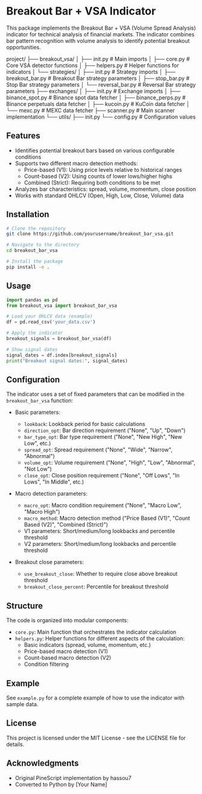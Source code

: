 # Breakout Bar + VSA Indicator

This package implements the Breakout Bar + VSA (Volume Spread Analysis) indicator for technical analysis of financial markets. The indicator combines bar pattern recognition with volume analysis to identify potential breakout opportunities.

project/
├── breakout_vsa/
│   ├── init.py                # Main imports
│   ├── core.py                    # Core VSA detector functions
│   ├── helpers.py                 # Helper functions for indicators
│   └── strategies/
│       ├── init.py            # Strategy imports
│       ├── breakout_bar.py        # Breakout Bar strategy parameters
│       ├── stop_bar.py            # Stop Bar strategy parameters
│       └── reversal_bar.py        # Reversal Bar strategy parameters
├── exchanges/
│   ├── init.py                # Exchange imports
│   ├── binance_spot.py            # Binance spot data fetcher
│   ├── binance_perps.py           # Binance perpetuals data fetcher
│   ├── kucoin.py                  # KuCoin data fetcher
│   └── mexc.py                    # MEXC data fetcher
├── scanner.py                     # Main scanner implementation
└── utils/
├── init.py
└── config.py                  # Configuration values


## Features

- Identifies potential breakout bars based on various configurable conditions
- Supports two different macro detection methods:
  - Price-based (V1): Using price levels relative to historical ranges
  - Count-based (V2): Using counts of lower lows/higher highs
  - Combined (Strict): Requiring both conditions to be met
- Analyzes bar characteristics: spread, volume, momentum, close position
- Works with standard OHLCV (Open, High, Low, Close, Volume) data

## Installation

```bash
# Clone the repository
git clone https://github.com/yourusername/breakout_bar_vsa.git

# Navigate to the directory
cd breakout_bar_vsa

# Install the package
pip install -e .
```

## Usage

```python
import pandas as pd
from breakout_vsa import breakout_bar_vsa

# Load your OHLCV data (example)
df = pd.read_csv('your_data.csv')

# Apply the indicator
breakout_signals = breakout_bar_vsa(df)

# Show signal dates
signal_dates = df.index[breakout_signals]
print("Breakout signal dates:", signal_dates)
```

## Configuration

The indicator uses a set of fixed parameters that can be modified in the `breakout_bar_vsa` function:

- Basic parameters:
  - `lookback`: Lookback period for basic calculations
  - `direction_opt`: Bar direction requirement ("None", "Up", "Down")
  - `bar_type_opt`: Bar type requirement ("None", "New High", "New Low", etc.)
  - `spread_opt`: Spread requirement ("None", "Wide", "Narrow", "Abnormal")
  - `volume_opt`: Volume requirement ("None", "High", "Low", "Abnormal", "Not Low")
  - `close_opt`: Close position requirement ("None", "Off Lows", "In Lows", "In Middle", etc.)

- Macro detection parameters:
  - `macro_opt`: Macro condition requirement ("None", "Macro Low", "Macro High")
  - `macro_method`: Macro detection method ("Price Based (V1)", "Count Based (V2)", "Combined (Strict)")
  - V1 parameters: Short/medium/long lookbacks and percentile threshold
  - V2 parameters: Short/medium/long lookbacks and percentile threshold

- Breakout close parameters:
  - `use_breakout_close`: Whether to require close above breakout threshold
  - `breakout_close_percent`: Percentile for breakout threshold

## Structure

The code is organized into modular components:

- `core.py`: Main function that orchestrates the indicator calculation
- `helpers.py`: Helper functions for different aspects of the calculation:
  - Basic indicators (spread, volume, momentum, etc.)
  - Price-based macro detection (V1)
  - Count-based macro detection (V2)
  - Condition filtering

## Example

See `example.py` for a complete example of how to use the indicator with sample data.

## License

This project is licensed under the MIT License - see the LICENSE file for details.

## Acknowledgments

- Original PineScript implementation by hassou7
- Converted to Python by [Your Name]